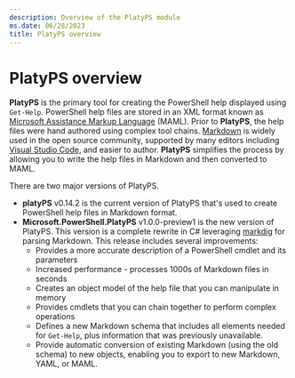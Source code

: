 ```yaml
---
description: Overview of the PlatyPS module
ms.date: 06/28/2023
title: PlatyPS overview
---
```

# PlatyPS overview

**PlatyPS** is the primary tool for creating the PowerShell help displayed using `Get-Help`.
PowerShell help files are stored in an XML format known as
[Microsoft Assistance Markup Language][06] (MAML). Prior to **PlatyPS**, the help files were hand
authored using complex tool chains. [Markdown][05] is widely used in the open source community,
supported by many editors including [Visual Studio Code][01], and easier to author. **PlatyPS**
simplifies the process by allowing you to write the help files in Markdown and then converted to
MAML.

There are two major versions of PlatyPS.

- **platyPS** v0.14.2 is the current version of PlatyPS that's used to create PowerShell help files
  in Markdown format.
- **Microsoft.PowerShell.PlatyPS** v1.0.0-preview1 is the new version of PlatyPS. This version is a
  complete rewrite in C# leveraging [markdig][04] for parsing Markdown. This release includes
  several improvements:
  - Provides a more accurate description of a PowerShell cmdlet and its parameters
  - Increased performance - processes 1000s of Markdown files in seconds
  - Creates an object model of the help file that you can manipulate in memory
  - Provides cmdlets that you can chain together to perform complex operations
  - Defines a new Markdown schema that includes all elements needed for `Get-Help`, plus information
    that was previously unavailable.
  - Provide automatic conversion of existing Markdown (using the old schema) to new objects,
    enabling you to export to new Markdown, YAML, or MAML.

<!-- link references -->
[01]: https://code.visualstudio.com
[04]: https://github.com/xoofx/markdig
[05]: https://wikipedia.org/wiki/Markdown
[06]: https://wikipedia.org/wiki/Microsoft_Assistance_Markup_Language
[07]: https://www.powershellgallery.com/packages/Microsoft.PowerShell.PlatyPS
